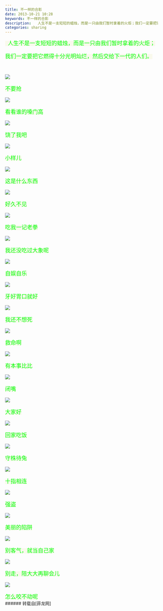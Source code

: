 ```yaml
---
title: 不一样的合影
date: 2013-10-21 10:28
keywords: 不一样的合影
description:   人生不是一支短短的蜡烛，而是一只由我们暂时拿着的火炬；我们一定要把它燃得十分光明灿烂，然后交给下一代的人们。不要抢看看谁的嗓门高饶了我吧小样儿这是什么东西好久不见吃我一记老拳我还没吃过大象呢自娱自乐牙好胃口就好我还不想死救命啊 有本事比比闭嘴大家好回家吃饭守株待兔十指相连强盗美丽的陷阱别客气，就当自己家别走，陪大大再聊会儿怎么咬不动呢
categories: sharing
---
```

<td class="t_f" id="postmessage_67492">

<font color="#00ff"><font style="background-color:rgb(249, 249, 236)"><font face="Tahoma"><font size="4">  人生不是一支短短的蜡烛，而是一只由我们暂时拿着的火炬；</font></font></font></font><br/>
<br/>
<font color="#00ff"><font style="background-color:rgb(249, 249, 236)"><font face="Tahoma"><font size="4">我们一定要把它燃得十分光明灿烂，然后交给下一代的人们。</font></font></font></font><br/>
<br/>
<br/>

<img aid="27347" data-cf-modified-3d86ef388c16d853a5af2de0-="" file="data/attachment/forum/201310/21/094955a5bx2jzxk5kykaaq.jpg.thumb.jpg" id="aimg_27347" inpost="1" onclick="" onmouseover="" src="http://www.flw.ph/data/attachment/forum/201310/21/094955a5bx2jzxk5kykaaq.jpg" style="cursor:pointer" zoomfile="data/attachment/forum/201310/21/094955a5bx2jzxk5kykaaq.jpg"/>


<br/>
<br/>
<font color="#00ff"><font style="background-color:rgb(249, 249, 236)"><font face="Tahoma"><font size="4">不要抢</font></font></font></font><br/>
<br/>

<img aid="27348" data-cf-modified-3d86ef388c16d853a5af2de0-="" file="data/attachment/forum/201310/21/094955wzbcb1rzrw11bnn1.jpg.thumb.jpg" id="aimg_27348" inpost="1" onclick="" onmouseover="" src="http://www.flw.ph/data/attachment/forum/201310/21/094955wzbcb1rzrw11bnn1.jpg" style="cursor:pointer" zoomfile="data/attachment/forum/201310/21/094955wzbcb1rzrw11bnn1.jpg"/>


<br/>
<br/>
<font color="#00ff"><font style="background-color:rgb(249, 249, 236)"><font face="Tahoma"><font size="4">看看谁的嗓门高</font></font></font></font><br/>
<br/>

<img aid="27349" data-cf-modified-3d86ef388c16d853a5af2de0-="" file="data/attachment/forum/201310/21/094956hi87ddsa74728daz.jpg.thumb.jpg" id="aimg_27349" inpost="1" onclick="" onmouseover="" src="http://www.flw.ph/data/attachment/forum/201310/21/094956hi87ddsa74728daz.jpg" style="cursor:pointer" zoomfile="data/attachment/forum/201310/21/094956hi87ddsa74728daz.jpg"/>


<br/>
<br/>
<font color="#00ff"><font style="background-color:rgb(249, 249, 236)"><font face="Tahoma"><font size="4">饶了我吧</font></font></font></font><br/>
<br/>

<img aid="27350" data-cf-modified-3d86ef388c16d853a5af2de0-="" file="data/attachment/forum/201310/21/094956buh2b2tzwbl2blx9.jpg.thumb.jpg" id="aimg_27350" inpost="1" onclick="" onmouseover="" src="http://www.flw.ph/data/attachment/forum/201310/21/094956buh2b2tzwbl2blx9.jpg" style="cursor:pointer" zoomfile="data/attachment/forum/201310/21/094956buh2b2tzwbl2blx9.jpg"/>


<br/>
<br/>
<font color="#00ff"><font style="background-color:rgb(249, 249, 236)"><font face="Tahoma"><font size="4">小样儿</font></font></font></font><br/>
<br/>

<img aid="27351" data-cf-modified-3d86ef388c16d853a5af2de0-="" file="data/attachment/forum/201310/21/094957k45w3qb555bmz23m.jpg.thumb.jpg" id="aimg_27351" inpost="1" onclick="" onmouseover="" src="http://www.flw.ph/data/attachment/forum/201310/21/094957k45w3qb555bmz23m.jpg" style="cursor:pointer" zoomfile="data/attachment/forum/201310/21/094957k45w3qb555bmz23m.jpg"/>


<br/>
<br/>
<font color="#00ff"><font style="background-color:rgb(249, 249, 236)"><font face="Tahoma"><font size="4">这是什么东西</font></font></font></font><br/>
<br/>

<img aid="27352" data-cf-modified-3d86ef388c16d853a5af2de0-="" file="data/attachment/forum/201310/21/094957uwdxblduj3sxasld.jpg.thumb.jpg" id="aimg_27352" inpost="1" onclick="" onmouseover="" src="http://www.flw.ph/data/attachment/forum/201310/21/094957uwdxblduj3sxasld.jpg" style="cursor:pointer" zoomfile="data/attachment/forum/201310/21/094957uwdxblduj3sxasld.jpg"/>


<br/>
<br/>
<font color="#00ff"><font style="background-color:rgb(249, 249, 236)"><font face="Tahoma"><font size="4">好久不见</font></font></font></font><br/>
<br/>

<img aid="27353" data-cf-modified-3d86ef388c16d853a5af2de0-="" file="data/attachment/forum/201310/21/094957ik7rk0klllktykkn.jpg.thumb.jpg" id="aimg_27353" inpost="1" onclick="" onmouseover="" src="http://www.flw.ph/data/attachment/forum/201310/21/094957ik7rk0klllktykkn.jpg" style="cursor:pointer" zoomfile="data/attachment/forum/201310/21/094957ik7rk0klllktykkn.jpg"/>


<br/>
<br/>
<font color="#00ff"><font style="background-color:rgb(249, 249, 236)"><font face="Tahoma"><font size="4">吃我一记老拳</font></font></font></font><br/>
<br/>

<img aid="27354" data-cf-modified-3d86ef388c16d853a5af2de0-="" file="data/attachment/forum/201310/21/094958dik8x56nnu5nxu4k.jpg.thumb.jpg" id="aimg_27354" inpost="1" onclick="" onmouseover="" src="http://www.flw.ph/data/attachment/forum/201310/21/094958dik8x56nnu5nxu4k.jpg" style="cursor:pointer" zoomfile="data/attachment/forum/201310/21/094958dik8x56nnu5nxu4k.jpg"/>


<br/>
<br/>
<font color="#00ff"><font style="background-color:rgb(249, 249, 236)"><font face="Tahoma"><font size="4">我还没吃过大象呢</font></font></font></font><br/>
<br/>

<img aid="27355" data-cf-modified-3d86ef388c16d853a5af2de0-="" file="data/attachment/forum/201310/21/094958ju1okyqyh110kx8t.jpg.thumb.jpg" id="aimg_27355" inpost="1" onclick="" onmouseover="" src="http://www.flw.ph/data/attachment/forum/201310/21/094958ju1okyqyh110kx8t.jpg" style="cursor:pointer" zoomfile="data/attachment/forum/201310/21/094958ju1okyqyh110kx8t.jpg"/>


<br/>
<br/>
<font color="#00ff"><font style="background-color:rgb(249, 249, 236)"><font face="Tahoma"><font size="4">自娱自乐</font></font></font></font><br/>
<br/>

<img aid="27356" data-cf-modified-3d86ef388c16d853a5af2de0-="" file="data/attachment/forum/201310/21/094958pozqzov8zozpz1dw.jpg.thumb.jpg" id="aimg_27356" inpost="1" onclick="" onmouseover="" src="http://www.flw.ph/data/attachment/forum/201310/21/094958pozqzov8zozpz1dw.jpg" style="cursor:pointer" zoomfile="data/attachment/forum/201310/21/094958pozqzov8zozpz1dw.jpg"/>


<br/>
<br/>
<font color="#00ff"><font style="background-color:rgb(249, 249, 236)"><font face="Tahoma"><font size="4">牙好胃口就好</font></font></font></font><br/>
<br/>

<img aid="27357" data-cf-modified-3d86ef388c16d853a5af2de0-="" file="data/attachment/forum/201310/21/094959oibvi2riylj5qzir.jpg.thumb.jpg" id="aimg_27357" inpost="1" onclick="" onmouseover="" src="http://www.flw.ph/data/attachment/forum/201310/21/094959oibvi2riylj5qzir.jpg" style="cursor:pointer" zoomfile="data/attachment/forum/201310/21/094959oibvi2riylj5qzir.jpg"/>


<br/>
<br/>
<font color="#00ff"><font style="background-color:rgb(249, 249, 236)"><font face="Tahoma"><font size="4">我还不想死</font></font></font></font><br/>
<br/>

<img aid="27358" data-cf-modified-3d86ef388c16d853a5af2de0-="" file="data/attachment/forum/201310/21/094959ult2xuxororb8goz.jpg.thumb.jpg" id="aimg_27358" inpost="1" onclick="" onmouseover="" src="http://www.flw.ph/data/attachment/forum/201310/21/094959ult2xuxororb8goz.jpg" style="cursor:pointer" zoomfile="data/attachment/forum/201310/21/094959ult2xuxororb8goz.jpg"/>


<br/>
<br/>
<font color="#00ff"><font style="background-color:rgb(249, 249, 236)"><font face="Tahoma"><font size="4">救命啊 </font></font></font></font><br/>
<br/>

<img aid="27359" data-cf-modified-3d86ef388c16d853a5af2de0-="" file="data/attachment/forum/201310/21/095000szt5e5zz9umbl55o.jpg.thumb.jpg" id="aimg_27359" inpost="1" onclick="" onmouseover="" src="http://www.flw.ph/data/attachment/forum/201310/21/095000szt5e5zz9umbl55o.jpg" style="cursor:pointer" zoomfile="data/attachment/forum/201310/21/095000szt5e5zz9umbl55o.jpg"/>


<br/>
<br/>
<font color="#00ff"><font style="background-color:rgb(249, 249, 236)"><font face="Tahoma"><font size="4">有本事比比</font></font></font></font><br/>
<br/>

<img aid="27360" data-cf-modified-3d86ef388c16d853a5af2de0-="" file="data/attachment/forum/201310/21/095000pw464twb6gnn9r6z.jpg.thumb.jpg" id="aimg_27360" inpost="1" onclick="" onmouseover="" src="http://www.flw.ph/data/attachment/forum/201310/21/095000pw464twb6gnn9r6z.jpg" style="cursor:pointer" zoomfile="data/attachment/forum/201310/21/095000pw464twb6gnn9r6z.jpg"/>


<br/>
<br/>
<font color="#00ff"><font style="background-color:rgb(249, 249, 236)"><font face="Tahoma"><font size="4">闭嘴</font></font></font></font><br/>
<br/>

<img aid="27361" data-cf-modified-3d86ef388c16d853a5af2de0-="" file="data/attachment/forum/201310/21/095000nowp7x3ffccx33qq.jpg.thumb.jpg" id="aimg_27361" inpost="1" onclick="" onmouseover="" src="http://www.flw.ph/data/attachment/forum/201310/21/095000nowp7x3ffccx33qq.jpg" style="cursor:pointer" zoomfile="data/attachment/forum/201310/21/095000nowp7x3ffccx33qq.jpg"/>


<br/>
<br/>
<font color="#00ff"><font style="background-color:rgb(249, 249, 236)"><font face="Tahoma"><font size="4">大家好</font></font></font></font><br/>
<br/>

<img aid="27362" data-cf-modified-3d86ef388c16d853a5af2de0-="" file="data/attachment/forum/201310/21/095001rrtkvz5ek75komtw.jpg.thumb.jpg" id="aimg_27362" inpost="1" onclick="" onmouseover="" src="http://www.flw.ph/data/attachment/forum/201310/21/095001rrtkvz5ek75komtw.jpg" style="cursor:pointer" zoomfile="data/attachment/forum/201310/21/095001rrtkvz5ek75komtw.jpg"/>


<br/>
<br/>
<font color="#00ff"><font style="background-color:rgb(249, 249, 236)"><font face="Tahoma"><font size="4">回家吃饭</font></font></font></font><br/>
<br/>

<img aid="27363" data-cf-modified-3d86ef388c16d853a5af2de0-="" file="data/attachment/forum/201310/21/095001b5k1pipwq1z0eiv1.jpg.thumb.jpg" id="aimg_27363" inpost="1" onclick="" onmouseover="" src="http://www.flw.ph/data/attachment/forum/201310/21/095001b5k1pipwq1z0eiv1.jpg" style="cursor:pointer" zoomfile="data/attachment/forum/201310/21/095001b5k1pipwq1z0eiv1.jpg"/>


<br/>
<br/>
<font color="#00ff"><font style="background-color:rgb(249, 249, 236)"><font face="Tahoma"><font size="4">守株待兔</font></font></font></font><br/>
<br/>

<img aid="27364" data-cf-modified-3d86ef388c16d853a5af2de0-="" file="data/attachment/forum/201310/21/095001wwxx60bfwxbvwx0m.jpg.thumb.jpg" id="aimg_27364" inpost="1" onclick="" onmouseover="" src="http://www.flw.ph/data/attachment/forum/201310/21/095001wwxx60bfwxbvwx0m.jpg" style="cursor:pointer" zoomfile="data/attachment/forum/201310/21/095001wwxx60bfwxbvwx0m.jpg"/>


<br/>
<br/>
<font color="#00ff"><font style="background-color:rgb(249, 249, 236)"><font face="Tahoma"><font size="4">十指相连</font></font></font></font><br/>
<br/>

<img aid="27365" data-cf-modified-3d86ef388c16d853a5af2de0-="" file="data/attachment/forum/201310/21/095001g2q0uddq5dfd2dff.jpg.thumb.jpg" id="aimg_27365" inpost="1" onclick="" onmouseover="" src="http://www.flw.ph/data/attachment/forum/201310/21/095001g2q0uddq5dfd2dff.jpg" style="cursor:pointer" zoomfile="data/attachment/forum/201310/21/095001g2q0uddq5dfd2dff.jpg"/>


<br/>
<br/>
<font color="#00ff"><font style="background-color:rgb(249, 249, 236)"><font face="Tahoma"><font size="4">强盗</font></font></font></font><br/>
<br/>

<img aid="27366" data-cf-modified-3d86ef388c16d853a5af2de0-="" file="data/attachment/forum/201310/21/095002gwezeqtw1d9sms72.jpg.thumb.jpg" id="aimg_27366" inpost="1" onclick="" onmouseover="" src="http://www.flw.ph/data/attachment/forum/201310/21/095002gwezeqtw1d9sms72.jpg" style="cursor:pointer" zoomfile="data/attachment/forum/201310/21/095002gwezeqtw1d9sms72.jpg"/>


<br/>
<br/>
<font color="#00ff"><font style="background-color:rgb(249, 249, 236)"><font face="Tahoma"><font size="4">美丽的陷阱</font></font></font></font><br/>
<br/>

<img aid="27367" data-cf-modified-3d86ef388c16d853a5af2de0-="" file="data/attachment/forum/201310/21/095002yft41yyrkk6y9ypf.jpg.thumb.jpg" id="aimg_27367" inpost="1" onclick="" onmouseover="" src="http://www.flw.ph/data/attachment/forum/201310/21/095002yft41yyrkk6y9ypf.jpg" style="cursor:pointer" zoomfile="data/attachment/forum/201310/21/095002yft41yyrkk6y9ypf.jpg"/>


<br/>
<br/>
<font color="#00ff"><font style="background-color:rgb(249, 249, 236)"><font face="Tahoma"><font size="4">别客气，就当自己家</font></font></font></font><br/>
<br/>

<img aid="27368" data-cf-modified-3d86ef388c16d853a5af2de0-="" file="data/attachment/forum/201310/21/095002pnu42uzvsus4lu2l.jpg.thumb.jpg" id="aimg_27368" inpost="1" onclick="" onmouseover="" src="http://www.flw.ph/data/attachment/forum/201310/21/095002pnu42uzvsus4lu2l.jpg" style="cursor:pointer" zoomfile="data/attachment/forum/201310/21/095002pnu42uzvsus4lu2l.jpg"/>


<br/>
<br/>
<font color="#00ff"><font style="background-color:rgb(249, 249, 236)"><font face="Tahoma"><font size="4">别走，陪大大再聊会儿</font></font></font></font><br/>
<br/>

<img aid="27369" data-cf-modified-3d86ef388c16d853a5af2de0-="" file="data/attachment/forum/201310/21/095003zuezq8made6g0e22.jpg.thumb.jpg" id="aimg_27369" inpost="1" onclick="" onmouseover="" src="http://www.flw.ph/data/attachment/forum/201310/21/095003zuezq8made6g0e22.jpg" style="cursor:pointer" zoomfile="data/attachment/forum/201310/21/095003zuezq8made6g0e22.jpg"/>


<br/>
<br/>
<font color="#00ff"><font style="background-color:rgb(249, 249, 236)"><font face="Tahoma"><font size="4">怎么咬不动呢</font></font></font></font><br/>
</td>
###### 转载自[菲龙网]